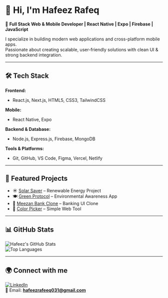 # 👋 Hi, I'm Hafeez Rafeq  

🚀 **Full Stack Web & Mobile Developer | React Native | Expo | Firebase | JavaScript**  

I specialize in building modern web applications and cross-platform mobile apps.  
Passionate about creating scalable, user-friendly solutions with clean UI & strong backend integration.  

---

## 🛠️ Tech Stack

**Frontend:**  
- React.js, Next.js, HTML5, CSS3, TailwindCSS  

**Mobile:**  
- React Native, Expo  

**Backend & Database:**  
- Node.js, Express.js, Firebase, MongoDB  

**Tools & Platforms:**  
- Git, GitHub, VS Code, Figma, Vercel, Netlify  

---

## 📌 Featured Projects 

- ☀️ [Solar Saver](https://github.com/hafeezrafeeq/solar-saver) – Renewable Energy Project  
- 🍽️ [Green Protocol](https://github.com/hafeezrafeeq/green-protocol) – Environmental Awareness App  
- 🏦 [Meezan Bank Clone](https://github.com/hafeezrafeeq/Meezan-bank-clone) – Banking UI Clone  
- 🎨 [Color Picker](https://github.com/hafeezrafeeq/color-picker) – Simple Web Tool  

---

## 📊 GitHub Stats  

![Hafeez's GitHub Stats](https://github-readme-stats.vercel.app/api?username=hafeezrafeeq&show_icons=true&theme=radical)  
![Top Languages](https://github-readme-stats.vercel.app/api/top-langs/?username=hafeezrafeeq&layout=compact&theme=radical)  

---

## 🌍 Connect with me  

[![LinkedIn](https://img.shields.io/badge/LinkedIn-0077B5?style=flat&logo=linkedin&logoColor=white)](https://linkedin.com/in/hafeez-rafeeq)  
📧 Email: **hafeezrafeeq031@gmail.com**  
